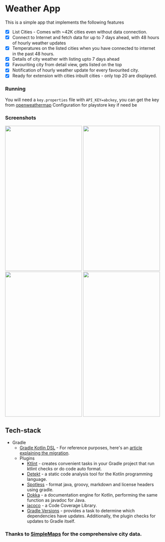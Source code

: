 # Weather App

This is a simple app that implements the following features

- [x] List Cities - Comes with ~42K cities even without data connection.
- [x] Connect to Internet and fetch data for up to 7 days ahead, with 48 hours of hourly weather updates
- [x] Temperatures on the listed cities when you have connected to internet in the past 48 hours.
- [x] Details of city weather with listing upto 7 days ahead
- [x] Favouriting city from detail view, gets listed on the top
- [x] Notification of hourly weather update for every favourited city.
- [x] Ready for extension with cities inbuilt cities - only top 20 are displayed.

### Running
You will need a `key.properties` file with `API_KEY=abckey`, you can get the key from [openweathermap](https://openweathermap.org/)
Configuration for playstore key if need be

### Screenshots

<img src="https://user-images.githubusercontent.com/17080971/160416550-997e4bd1-836d-4db6-8f8e-e09788458ab6.png" width="250" height="470"/> <img src="https://user-images.githubusercontent.com/17080971/160416564-97eed052-6869-4fff-9e31-c1539a66a63a.png" width="250" height="470"/> <img src="https://user-images.githubusercontent.com/17080971/160416578-3afcb8a9-5844-452e-be14-a26fb97544d5.png" width="250" height="470"/>
<img src="https://user-images.githubusercontent.com/17080971/160416589-342b5dea-22f7-41b6-843b-5e9b38d4d657.png" width="250" height="470"/>


## Tech-stack

* Gradle
    * [Gradle Kotlin DSL](https://docs.gradle.org/current/userguide/kotlin_dsl.html) - For reference purposes, here's an [article explaining the migration](https://medium.com/@evanschepsiror/migrating-to-kotlin-dsl-4ee0d6d5c977).
    * Plugins
        * [Ktlint](https://github.com/JLLeitschuh/ktlint-gradle) - creates convenient tasks in your Gradle project that run ktlint checks or do code auto format.
        * [Detekt](https://github.com/detekt/detekt) - a static code analysis tool for the Kotlin programming language.
        * [Spotless](https://github.com/diffplug/spotless) - format java, groovy, markdown and license headers using gradle.
        * [Dokka](https://github.com/Kotlin/dokka) - a documentation engine for Kotlin, performing the same function as javadoc for Java.
        * [jacoco](https://github.com/jacoco/jacoco) - a Code Coverage Library.
        * [Gradle Versions](https://github.com/ben-manes/gradle-versions-plugin) - provides a task to determine which dependencies have updates. Additionally, the plugin checks for updates to Gradle itself.
        
### Thanks to [SimpleMaps](https://simplemaps.com/) for the comprehensive city data.
